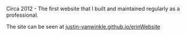 Circa 2012 - The first website that I built and maintained regularly as a professional.

The site can be seen at [justin-vanwinkle.github.io/erinWebsite](http://justin-vanwinkle.github.io/erinWebsite) 
